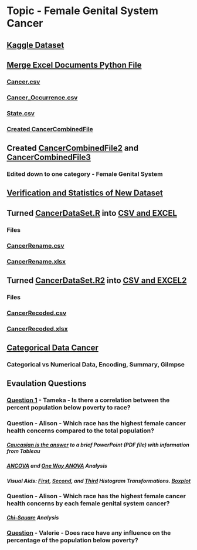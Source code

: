 # Topic - Female Genital System Cancer

## [Kaggle Dataset](https://www.kaggle.com/kerneler/starter-cancer-incidence-in-the-us-by-802e64d9-c/notebook)

## [Merge Excel Documents Python File](https://github.com/hallan6749/finalprojectstarwarriors/blob/main/Input/Cancer%20Alison_Merge%20Excel%20Documents%20Python%20File.ipynb)
### [Cancer.csv](https://github.com/hallan6749/finalprojectstarwarriors/blob/main/Input/Cancer.csv)
### [Cancer_Occurrence.csv](https://github.com/hallan6749/finalprojectstarwarriors/blob/main/Input/Cancer_Occurrence.csv)
### [State.csv](https://github.com/hallan6749/finalprojectstarwarriors/blob/main/Input/State.csv)
### [Created CancerCombinedFile](https://github.com/hallan6749/finalprojectstarwarriors/blob/main/Input/CancerCombinedFile.xlsx)

## Created [CancerCombinedFile2](https://github.com/hallan6749/finalprojectstarwarriors/blob/main/Input/CancerCombinedFile2.xlsx) and [CancerCombinedFile3](https://github.com/hallan6749/finalprojectstarwarriors/blob/main/Input/CancerCombinedFile3.xlsx)
### Edited down to one category - Female Genital System

## [Verification and Statistics of New Dataset](https://github.com/hallan6749/finalprojectstarwarriors/blob/main/Input/Cancer%20Alison_Verify%20Merged%20and%20Condensed%20File.ipynb)

## Turned [CancerDataSet.R](https://github.com/hallan6749/finalprojectstarwarriors/blob/main/Input/CancerDataSet.R) into [CSV and EXCEL](https://github.com/hallan6749/finalprojectstarwarriors/blob/main/Input/R%20Code%20Rename%20and%20Recode%20into%20CSV%20and%20Excel%20files2.R) 
### Files
### [CancerRename.csv](https://github.com/hallan6749/finalprojectstarwarriors/blob/main/Input/CancerRename.csv)
### [CancerRename.xlsx](https://github.com/hallan6749/finalprojectstarwarriors/blob/main/Input/CancerRename.xlsx)

## Turned [CancerDataSet.R2](https://github.com/hallan6749/finalprojectstarwarriors/blob/main/Input/CancerDataSet2.R) into [CSV and EXCEL2](https://github.com/hallan6749/finalprojectstarwarriors/blob/main/Input/R%20Code%20Rename%20and%20Recode%20into%20CSV%20and%20Excel%20files2.R) 
### Files
### [CancerRecoded.csv](https://github.com/hallan6749/finalprojectstarwarriors/blob/main/Input/CancerRecoded.csv)
### [CancerRecoded.xlsx](https://github.com/hallan6749/finalprojectstarwarriors/blob/main/Input/CancerRecoded.xlsx)

## [Categorical Data Cancer](https://github.com/hallan6749/finalprojectstarwarriors/blob/main/Input/Categorical%20Data%20Cancer.docx)
### Categorical vs Numerical Data, Encoding, Summary, Gilmpse 


## Evaulation Questions
### [Question 1](https://github.com/hallan6749/finalprojectstarwarriors/blob/main/Input/Question%201.docx) - Tameka - Is there a correlation between the percent population below poverty to race?
### Question - Alison - Which race has the highest female cancer health concerns compared to the total population?
##### [Caucasian is the answer](https://github.com/hallan6749/finalprojectstarwarriors/blob/main/Input/Which%20race%20has%20the%20highest%20female%20cancer%20health%20concerns%20compared%20to%20the%20total%20population_.pdf) to a brief PowerPoint (PDF file) with information from Tableau
##### [ANCOVA](https://github.com/hallan6749/finalprojectstarwarriors/blob/main/Input/Alison%20Which%20race%20has%20the%20highest%20female%20cancer%20health%20concerns%20compared%20to%20the%20total%20population%20Analysis%20ANCOVA.R) and [One Way ANOVA](https://github.com/hallan6749/finalprojectstarwarriors/blob/main/Input/Alison%20Which%20race%20has%20the%20highest%20female%20cancer%20health%20concerns%20compared%20to%20the%20total%20population%20Analysis%20One%20Way%20ANOVAs.R) Analysis
##### Visual Aids: [First](https://github.com/hallan6749/finalprojectstarwarriors/blob/main/Input/Alison%20First%20Histogram.pdf), [Second](https://github.com/hallan6749/finalprojectstarwarriors/blob/main/Input/Alison%20Second%20Histogram.pdf), and [Third](https://github.com/hallan6749/finalprojectstarwarriors/blob/main/Input/Alison%20Third%20Histogram.pdf) Histogram Transformations. [Boxplot](https://github.com/hallan6749/finalprojectstarwarriors/blob/main/Input/Alison%20First%20Boxplot.pdf)
### Question - Alison - Which race has the highest female cancer health concerns by each female genital system cancer? 
##### [Chi-Square](https://github.com/hallan6749/finalprojectstarwarriors/blob/main/Input/_Alison%20Chi-Square%20Data%20Which%20race%20has%20the%20highest%20female%20cancer%20health%20concerns%20by%20each%20female%20genital%20system%20cancer_%20.xlsx) Analysis
### [Question](https://github.com/hallan6749/finalprojectstarwarriors/blob/main/Input/ValerieRstudio%201st%20try.R) - Valerie - Does race have any influence on the percentage of the population below poverty? 
